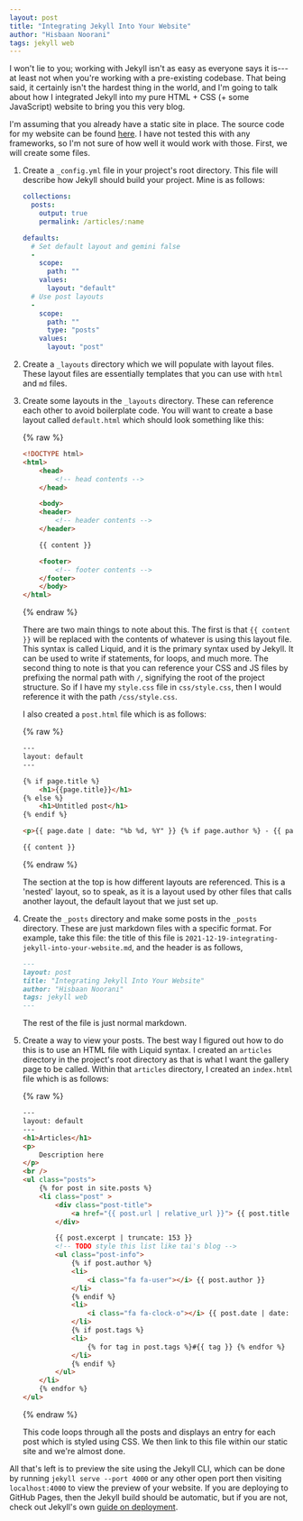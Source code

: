 ```yaml
---
layout: post
title: "Integrating Jekyll Into Your Website"
author: "Hisbaan Noorani"
tags: jekyll web
---
```


I won't lie to you; working with Jekyll isn't as easy as everyone says it is---at least not when you're working with a pre-existing codebase. That being said, it certainly isn't the hardest thing in the world, and I'm going to talk about how I integrated Jekyll into my pure HTML + CSS (+ some JavaScript) website to bring you this very blog.

I'm assuming that you already have a static site in place. The source code for my website can be found [here](https://github.com/hisbaan/hisbaan.com). I have not tested this with any frameworks, so I'm not sure of how well it would work with those. First, we will create some files.

1. Create a `_config.yml` file in your project's root directory. This file will describe how Jekyll should build your project. Mine is as follows:

    ```yml
    collections:
      posts:
        output: true
        permalink: /articles/:name

    defaults:
      # Set default layout and gemini false
      -
        scope:
          path: ""
        values:
          layout: "default"
      # Use post layouts
      -
        scope:
          path: ""
          type: "posts"
        values:
          layout: "post"
    ```

2. Create a `_layouts` directory which we will populate with layout files. These layout files are essentially templates that you can use with `html` and `md` files.

3. Create some layouts in the `_layouts` directory. These can reference each other to avoid boilerplate code. You will want to create a base layout called `default.html` which should look something like this:

    {% raw %}
    ```html
    <!DOCTYPE html>
    <html>
        <head>
            <!-- head contents -->
        </head>

        <body>
        <header>
            <!-- header contents -->
        </header>

        {{ content }}

        <footer>
            <!-- footer contents -->
        </footer>
        </body>
    </html>
    ```
    {% endraw %}

    There are two main things to note about this. The first is that `{{ content }}` will be replaced with the contents of whatever is using this layout file. This syntax is called Liquid, and it is the primary syntax used by Jekyll. It can be used to write if statements, for loops, and much more. The second thing to note is that you can reference your CSS and JS files by prefixing the normal path with `/`, signifying the root of the project structure. So if I have my `style.css` file in `css/style.css`, then I would reference it with the path `/css/style.css`.

    I also created a `post.html` file which is as follows:

    {% raw %}
    ```html
    ---
    layout: default
    ---

    {% if page.title %}
    	<h1>{{page.title}}</h1>
    {% else %}
    	<h1>Untitled post</h1>
    {% endif %}

    <p>{{ page.date | date: "%b %d, %Y" }} {% if page.author %} - {{ page.author }} {% endif %}</p>

    {{ content }}
    ```
    {% endraw %}

    The section at the top is how different layouts are referenced. This is a 'nested' layout, so to speak, as it is a layout used by other files that calls another layout, the default layout that we just set up.

4. Create the `_posts` directory and make some posts in the `_posts` directory. These are just markdown files with a specific format. For example, take this file: the title of this file is `2021-12-19-integrating-jekyll-into-your-website.md`, and the header is as follows,

    ```md
    ---
    layout: post
    title: "Integrating Jekyll Into Your Website"
    author: "Hisbaan Noorani"
    tags: jekyll web
    ---
    ```

    The rest of the file is just normal markdown.

5. Create a way to view your posts. The best way I figured out how to do this is to use an HTML file with Liquid syntax. I created an `articles` directory in the project's root directory as that is what I want the gallery page to be called. Within that `articles` directory, I created an `index.html` file which is as follows:

    {% raw %}
    ```html
    ---
    layout: default
    ---
    <h1>Articles</h1>
    <p>
        Description here
    </p>
    <br />
    <ul class="posts">
        {% for post in site.posts %}
        <li class="post" >
            <div class="post-title">
                <a href="{{ post.url | relative_url }}"> {{ post.title }} </a>
            </div>

            {{ post.excerpt | truncate: 153 }}
            <!-- TODO style this list like tai's blog -->
            <ul class="post-info">
                {% if post.author %}
                <li>
                    <i class="fa fa-user"></i> {{ post.author }}
                </li>
                {% endif %}
                <li>
                    <i class="fa fa-clock-o"></i> {{ post.date | date: "%d/%m/%y" }}
                </li>
                {% if post.tags %}
                <li>
                    {% for tag in post.tags %}#{{ tag }} {% endfor %}
                </li>
                {% endif %}
            </ul>
        </li>
        {% endfor %}
    </ul>
    ```
    {% endraw %}

    This code loops through all the posts and displays an entry for each post which is styled using CSS. We then link to this file within our static site and we're almost done.

All that's left is to preview the site using the Jekyll CLI, which can be done by running `jekyll serve --port 4000` or any other open port then visiting `localhost:4000` to view the preview of your website. If you are deploying to GitHub Pages, then the Jekyll build should be automatic, but if you are not, check out Jekyll's own [guide on deployment](https://jekyllrb.com/docs/step-by-step/10-deployment/).

